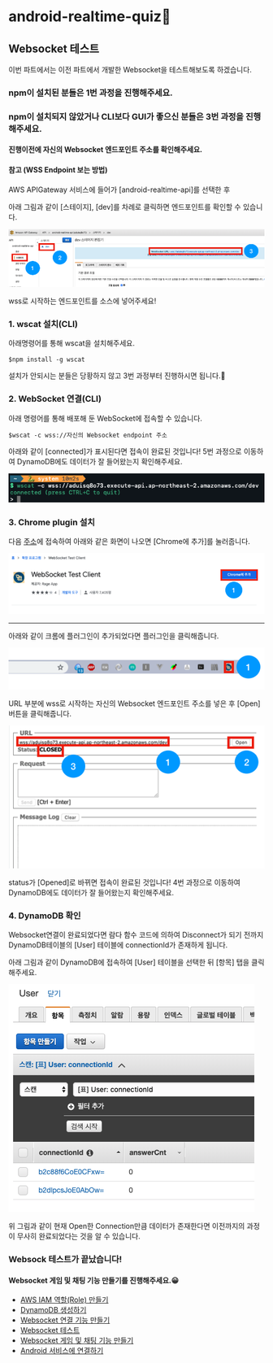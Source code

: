 # android-realtime-quiz🥳

## Websocket 테스트

이번 파트에서는 이전 파트에서 개발한 Websocket을 테스트해보도록 하겠습니다.

### npm이 설치된 분들은 1번 과정을 진행해주세요.
### npm이 설치되지 않았거나 CLI보다 GUI가 좋으신 분들은 3번 과정을 진행해주세요.

#### 진행이전에 자신의 Websocket 엔드포인트 주소를 확인해주세요.

#### 참고 (WSS Endpoint 보는 방법)

AWS APIGateway 서비스에 들어가 [android-realtime-api]를 선택한 후 

아래 그림과 같이 [스테이지], [dev]를 차례로 클릭하면 엔드포인트를 확인할 수 있습니다.

![그림](../images/test/1.png)

wss로 시작하는 엔드포인트를 소스에 넣어주세요!


### 1. wscat 설치(CLI)

아래명령어를 통해 wscat을 설치해주세요.
~~~
$npm install -g wscat
~~~

설치가 안되시는 분들은 당황하지 않고 3번 과정부터 진행하시면 됩니다.🤗

### 2. WebSocket 연결(CLI)

아래 명령어를 통해 배포해 둔 WebSocket에 접속할 수 있습니다.

~~~
$wscat -c wss://자신의 Websocket endpoint 주소
~~~

아래와 같이 [connected]가 표시된다면 접속이 완료된 것입니다! 5번 과정으로 이동하여 DynamoDB에도 데이터가 잘 들어왔는지 확인해주세요.

![그림](../images/test/2.png)

### 3. Chrome plugin 설치

다음 [주소](
https://chrome.google.com/webstore/detail/websocket-test-client/fgponpodhbmadfljofbimhhlengambbn)에 접속하여 아래와 같은 화면이 나오면 [Chrome에 추가]를 눌러줍니다.

![그림](../images/test/3.png)

---

아래와 같이 크롬에 플러그인이 추가되었다면 플러그인을 클릭해줍니다.

![그림](../images/test/4.png)

URL 부분에 wss로 시작하는 자신의 Websocket 엔드포인트 주소를 넣은 후 [Open] 버튼을 클릭해줍니다.

![그림](../images/test/5.png)

status가 [Opened]로 바뀌면 접속이 완료된 것입니다! 4번 과정으로 이동하여 DynamoDB에도 데이터가 잘 들어왔는지 확인해주세요.

### 4. DynamoDB 확인

Websocket연결이 완료되었다면 람다 함수 코드에 의하여 Disconnect가 되기 전까지 DynamoDB테이블의 [User] 테이블에 connectionId가 존재하게 됩니다.

아래 그림과 같이 DynamoDB에 접속하여 [User] 테이블을 선택한 뒤 [항목] 탭을 클릭해주세요.

![그림](../images/test/6.png)

위 그림과 같이 현재 Open한 Connection만큼 데이터가 존재한다면 이전까지의 과정이 무사히 완료되었다는 것을 알 수 있습니다.

### Websock 테스트가 끝났습니다!
#### Websocket 게임 및 채팅 기능 만들기를 진행해주세요.😀


- [AWS IAM 역할(Role) 만들기](https://github.com/yebonkim/android-realtime-quiz/blob/master/guide/AWS_IAM_guide.md)
- [DynamoDB 생성하기](https://github.com/yebonkim/android-realtime-quiz/blob/master/guide/AWS_DynamoDB_guide.md)
- [Websocket 연결 기능 만들기](https://github.com/yebonkim/android-realtime-quiz/blob/master/guide/AWS_websocket_connection_guide.md)
- [Websocket 테스트](https://github.com/yebonkim/android-realtime-quiz/blob/master/guide/AWS_websocket_test_guide.md)
- [Websocket 게임 및 채팅 기능 만들기](https://github.com/yebonkim/android-realtime-quiz/blob/master/guide/AWS_websocket_guide.md)
- [Android 서비스에 연결하기](https://github.com/yebonkim/android-realtime-quiz/blob/master/guide/Android_guide.md)